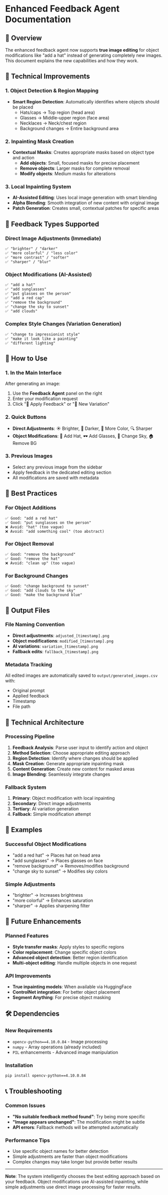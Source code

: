 # Enhanced Feedback Agent Documentation

## 🎯 Overview

The enhanced feedback agent now supports **true image editing** for object modifications like "add a hat" instead of generating completely new images. This document explains the new capabilities and how they work.

## 🔧 Technical Improvements

### 1. Object Detection & Region Mapping
- **Smart Region Detection**: Automatically identifies where objects should be placed
  - Hats/caps → Top region (head area)
  - Glasses → Middle-upper region (face area)
  - Necklaces → Neck/chest region
  - Background changes → Entire background area

### 2. Inpainting Mask Creation
- **Contextual Masks**: Creates appropriate masks based on object type and action
  - **Add objects**: Small, focused masks for precise placement
  - **Remove objects**: Larger masks for complete removal
  - **Modify objects**: Medium masks for alterations

### 3. Local Inpainting System
- **AI-Assisted Editing**: Uses local image generation with smart blending
- **Alpha Blending**: Smooth integration of new content with original image
- **Patch Generation**: Creates small, contextual patches for specific areas

## 🎨 Feedback Types Supported

### Direct Image Adjustments (Immediate)
```
✅ "brighter" / "darker"
✅ "more colorful" / "less color"  
✅ "more contrast" / "softer"
✅ "sharper" / "blur"
```

### Object Modifications (AI-Assisted)
```
✅ "add a hat"
✅ "add sunglasses"
✅ "put glasses on the person"
✅ "add a red cap"
✅ "remove the background"
✅ "change the sky to sunset"
✅ "add clouds"
```

### Complex Style Changes (Variation Generation)
```
✅ "change to impressionist style"
✅ "make it look like a painting"
✅ "different lighting"
```

## 🚀 How to Use

### 1. In the Main Interface
After generating an image:
1. Use the **Feedback Agent** panel on the right
2. Enter your modification request
3. Click "🔧 Apply Feedback" or "🔄 New Variation"

### 2. Quick Buttons
- **Direct Adjustments**: ☀️ Brighter, 🌙 Darker, 🎨 More Color, 🔍 Sharper
- **Object Modifications**: 👑 Add Hat, 🕶️ Add Glasses, 🌅 Change Sky, 🏠 Remove BG

### 3. Previous Images
- Select any previous image from the sidebar
- Apply feedback in the dedicated editing section
- All modifications are saved with metadata

## 🎯 Best Practices

### For Object Additions
```
✅ Good: "add a red hat"
✅ Good: "put sunglasses on the person"
❌ Avoid: "hat" (too vague)
❌ Avoid: "add something cool" (too abstract)
```

### For Object Removal
```
✅ Good: "remove the background"
✅ Good: "remove the hat"
❌ Avoid: "clean up" (too vague)
```

### For Background Changes
```
✅ Good: "change background to sunset"
✅ Good: "add clouds to the sky"
✅ Good: "make the background blue"
```

## 📁 Output Files

### File Naming Convention
- **Direct adjustments**: `adjusted_[timestamp].png`
- **Object modifications**: `modified_[timestamp].png`
- **AI variations**: `variation_[timestamp].png`
- **Fallback edits**: `fallback_[timestamp].png`

### Metadata Tracking
All edited images are automatically saved to `output/generated_images.csv` with:
- Original prompt
- Applied feedback
- Timestamp
- File path

## 🔧 Technical Architecture

### Processing Pipeline
1. **Feedback Analysis**: Parse user input to identify action and object
2. **Method Selection**: Choose appropriate editing approach
3. **Region Detection**: Identify where changes should be applied
4. **Mask Creation**: Generate appropriate inpainting mask
5. **Content Generation**: Create new content for masked areas
6. **Image Blending**: Seamlessly integrate changes

### Fallback System
1. **Primary**: Object modification with local inpainting
2. **Secondary**: Direct image adjustments
3. **Tertiary**: AI variation generation
4. **Fallback**: Simple modification attempt

## 🎨 Examples

### Successful Object Modifications
- "add a red hat" → Places hat on head area
- "add sunglasses" → Places glasses on face
- "remove background" → Removes/modifies background
- "change sky to sunset" → Modifies sky colors

### Simple Adjustments
- "brighter" → Increases brightness
- "more colorful" → Enhances saturation
- "sharper" → Applies sharpening filter

## 🚀 Future Enhancements

### Planned Features
- **Style transfer masks**: Apply styles to specific regions
- **Color replacement**: Change specific object colors
- **Advanced object detection**: Better region identification
- **Multi-object editing**: Handle multiple objects in one request

### API Improvements
- **True inpainting models**: When available via HuggingFace
- **ControlNet integration**: For better object placement
- **Segment Anything**: For precise object masking

## 🛠️ Dependencies

### New Requirements
- `opencv-python==4.10.0.84` - Image processing
- `numpy` - Array operations (already included)
- `PIL` enhancements - Advanced image manipulation

### Installation
```bash
pip install opencv-python==4.10.0.84
```

## 📞 Troubleshooting

### Common Issues
- **"No suitable feedback method found"**: Try being more specific
- **"Image appears unchanged"**: The modification might be subtle
- **API errors**: Fallback methods will be attempted automatically

### Performance Tips
- Use specific object names for better detection
- Simple adjustments are faster than object modifications
- Complex changes may take longer but provide better results

---

**Note**: The system intelligently chooses the best editing approach based on your feedback. Object modifications use AI-assisted inpainting, while simple adjustments use direct image processing for faster results.
